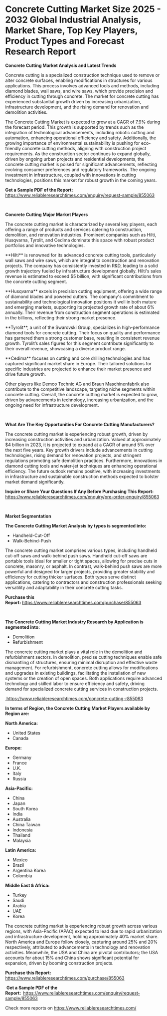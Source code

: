 <p><h1>Concrete Cutting Market Size 2025 - 2032 Global Industrial Analysis, Market Share, Top Key Players, Product Types and Forecast Research Report</h1></p><p><strong>Concrete Cutting Market Analysis and Latest Trends</strong></p>
<p><p>Concrete cutting is a specialized construction technique used to remove or alter concrete surfaces, enabling modifications in structures for various applications. This process involves advanced tools and methods, including diamond blades, wall saws, and wire saws, which provide precision and efficiency in cutting through concrete. The market for concrete cutting has experienced substantial growth driven by increasing urbanization, infrastructure development, and the rising demand for renovation and demolition activities. </p><p>The Concrete Cutting Market is expected to grow at a CAGR of 7.9% during the forecast period. This growth is supported by trends such as the integration of technological advancements, including robotic cutting and automation, enhancing operational efficiency and safety. Additionally, the growing importance of environmental sustainability is pushing for eco-friendly concrete cutting methods, aligning with construction project requirements. As the construction sector continues to expand globally, driven by ongoing urban projects and residential developments, the concrete cutting market is poised for significant advancements, reflecting evolving consumer preferences and regulatory frameworks. The ongoing investment in infrastructure, coupled with innovations in cutting technologies, positions this market for robust growth in the coming years.</p></p>
<p><strong>Get a Sample PDF of the Report:&nbsp;</strong> <a href="https://www.reliableresearchtimes.com/enquiry/request-sample/855063?utm_campaign=2198&utm_medium=2&utm_source=Github&utm_content=ia&utm_term=16022025&utm_id=concrete-cutting">https://www.reliableresearchtimes.com/enquiry/request-sample/855063</a></p>
<p>&nbsp;</p>
<p><strong>Concrete Cutting Major Market Players</strong></p>
<p><p>The concrete cutting market is characterized by several key players, each offering a range of products and services catering to construction, demolition, and renovation industries. Prominent companies such as Hilti, Husqvarna, Tyrolit, and Cedima dominate this space with robust product portfolios and innovative technologies.</p><p>**Hilti** is renowned for its advanced concrete cutting tools, particularly wall saws and wire saws, which are integral to construction and renovation projects. The company has consistently invested in R&D, leading to a solid growth trajectory fueled by infrastructure development globally. Hilti's sales revenue is estimated to exceed $5 billion, with significant contributions from the concrete cutting segment.</p><p>**Husqvarna** excels in precision cutting equipment, offering a wide range of diamond blades and powered cutters. The company's commitment to sustainability and technological innovation positions it well in both mature and emerging markets, supporting its projected growth rate of about 6% annually. Their revenue from construction segment operations is estimated in the billions, reflecting their strong market presence.</p><p>**Tyrolit**, a unit of the Swarovski Group, specializes in high-performance diamond tools for concrete cutting. Their focus on quality and performance has garnered them a strong customer base, resulting in consistent revenue growth. Tyrolit’s sales figures for this segment contribute significantly to their overall revenue, showcasing a diverse product range.</p><p>**Cedima** focuses on cutting and core drilling technologies and has captured significant market share in Europe. Their tailored solutions for specific industries are projected to enhance their market presence and drive future growth.</p><p>Other players like Demco Technic AG and Braun Maschinenfabrik also contribute to the competitive landscape, targeting niche segments within concrete cutting. Overall, the concrete cutting market is expected to grow, driven by advancements in technology, increasing urbanization, and the ongoing need for infrastructure development.</p></p>
<p>&nbsp;</p>
<p><strong>What Are The Key Opportunities For Concrete Cutting Manufacturers?</strong></p>
<p><p>The concrete cutting market is experiencing robust growth, driven by increasing construction activities and urbanization. Valued at approximately $4 billion in 2023, it is projected to expand at a CAGR of around 5% over the next five years. Key growth drivers include advancements in cutting technologies, rising demand for renovation projects, and stringent regulations promoting safe demolition practices. Furthermore, innovations in diamond cutting tools and water-jet techniques are enhancing operational efficiency. The future outlook remains positive, with increasing investments in infrastructure and sustainable construction methods expected to bolster market demand significantly.</p></p>
<p><strong>Inquire or Share Your Questions If Any Before Purchasing This Report:</strong> <a href="https://www.reliableresearchtimes.com/enquiry/pre-order-enquiry/855063?utm_campaign=2198&utm_medium=2&utm_source=Github&utm_content=ia&utm_term=16022025&utm_id=concrete-cutting">https://www.reliableresearchtimes.com/enquiry/pre-order-enquiry/855063</a></p>
<p>&nbsp;</p>
<p><strong>Market Segmentation</strong></p>
<p><strong>The Concrete Cutting Market Analysis by types is segmented into:</strong></p>
<p><ul><li>Handheld-Cut-Off</li><li>Walk-Behind-Push</li></ul></p>
<p><p>The concrete cutting market comprises various types, including handheld cut-off saws and walk-behind push saws. Handheld cut-off saws are portable tools ideal for smaller or tight spaces, allowing for precise cuts in concrete, masonry, or asphalt. In contrast, walk-behind push saws are more powerful and designed for larger projects, providing greater stability and efficiency for cutting thicker surfaces. Both types serve distinct applications, catering to contractors and construction professionals seeking versatility and adaptability in their concrete cutting tasks.</p></p>
<p><strong>Purchase this Report:&nbsp;</strong><a href="https://www.reliableresearchtimes.com/purchase/855063?utm_campaign=2198&utm_medium=2&utm_source=Github&utm_content=ia&utm_term=16022025&utm_id=concrete-cutting">https://www.reliableresearchtimes.com/purchase/855063</a></p>
<p>&nbsp;</p>
<p><strong>The Concrete Cutting Market Industry Research by Application is segmented into:</strong></p>
<p><ul><li>Demolition</li><li>Refurbishment</li></ul></p>
<p><p>The concrete cutting market plays a vital role in the demolition and refurbishment sectors. In demolition, precise cutting techniques enable safe dismantling of structures, ensuring minimal disruption and effective waste management. For refurbishment, concrete cutting allows for modifications and upgrades in existing buildings, facilitating the installation of new systems or the creation of open spaces. Both applications require advanced technology and skilled labor to ensure efficiency and safety, driving demand for specialized concrete cutting services in construction projects.</p></p>
<p><a href="https://www.reliableresearchtimes.com/concrete-cutting-r855063?utm_campaign=2198&utm_medium=2&utm_source=Github&utm_content=ia&utm_term=16022025&utm_id=concrete-cutting">&nbsp;https://www.reliableresearchtimes.com/concrete-cutting-r855063</a></p>
<p><strong>In terms of Region, the Concrete Cutting Market Players available by Region are:</strong></p>
<p>
    <p> <strong> North America: </strong>
        <ul>
            <li>United States</li>
            <li>Canada</li>
        </ul>
        </p> 
    <p> <strong> Europe: </strong>
        <ul>
            <li>Germany</li>
            <li>France</li>
            <li>U.K.</li>
            <li>Italy</li>
            <li>Russia</li>
        </ul>
        </p> 
    <p> <strong> Asia-Pacific: </strong>
        <ul>
            <li>China</li>
            <li>Japan</li>
            <li>South Korea</li>
            <li>India</li>
            <li>Australia</li>
            <li>China Taiwan</li>
            <li>Indonesia</li>
            <li>Thailand</li>
            <li>Malaysia</li>
        </ul>
        </p> 
    <p> <strong> Latin America: </strong>
        <ul>
            <li>Mexico</li>
            <li>Brazil</li>
            <li>Argentina Korea</li>
            <li>Colombia</li>
        </ul>
        </p> 
    <p> <strong> Middle East & Africa: </strong>
        <ul>
            <li>Turkey</li>
            <li>Saudi</li>
            <li>Arabia</li>
            <li>UAE</li>
            <li>Korea</li>
        </ul>
    </p>
    </p>
<p><p>The concrete cutting market is experiencing robust growth across various regions, with Asia-Pacific (APAC) expected to lead due to rapid urbanization and infrastructure development, holding approximately 40% market share. North America and Europe follow closely, capturing around 25% and 20% respectively, attributed to advancements in technology and renovation activities. Meanwhile, the USA and China are pivotal contributors; the USA accounts for about 15% and China shows significant potential for expansion, driven by booming construction projects.</p></p>
<p><strong>Purchase this Report: </strong><a href="https://www.reliableresearchtimes.com/purchase/855063?utm_campaign=2198&utm_medium=2&utm_source=Github&utm_content=ia&utm_term=16022025&utm_id=concrete-cutting">https://www.reliableresearchtimes.com/purchase/855063</a></p>
<p>&nbsp;<strong>Get a Sample PDF of the Report:&nbsp;&nbsp;</strong><a href="https://www.reliableresearchtimes.com/enquiry/request-sample/855063?utm_campaign=2198&utm_medium=2&utm_source=Github&utm_content=ia&utm_term=16022025&utm_id=concrete-cutting">https://www.reliableresearchtimes.com/enquiry/request-sample/855063</a></p>
<p><strong></strong></p>
<p>Check more reports on <a href="https://www.reliableresearchtimes.com/?utm_campaign=2198&utm_medium=2&utm_source=Github&utm_content=ia&utm_term=16022025&utm_id=concrete-cutting">https://www.reliableresearchtimes.com/</a></p>